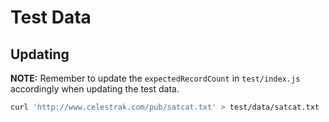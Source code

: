 # Test Data

## Updating

**NOTE:** Remember to update the `expectedRecordCount` in `test/index.js`
accordingly when updating the test data.

```sh
curl 'http://www.celestrak.com/pub/satcat.txt' > test/data/satcat.txt
```
